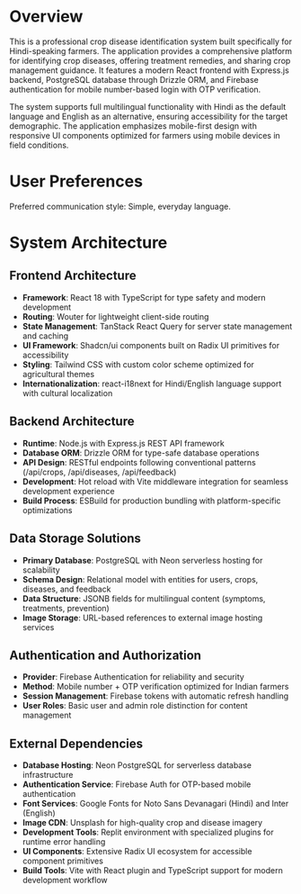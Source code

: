 # Overview

This is a professional crop disease identification system built specifically for Hindi-speaking farmers. The application provides a comprehensive platform for identifying crop diseases, offering treatment remedies, and sharing crop management guidance. It features a modern React frontend with Express.js backend, PostgreSQL database through Drizzle ORM, and Firebase authentication for mobile number-based login with OTP verification.

The system supports full multilingual functionality with Hindi as the default language and English as an alternative, ensuring accessibility for the target demographic. The application emphasizes mobile-first design with responsive UI components optimized for farmers using mobile devices in field conditions.

# User Preferences

Preferred communication style: Simple, everyday language.

# System Architecture

## Frontend Architecture
- **Framework**: React 18 with TypeScript for type safety and modern development
- **Routing**: Wouter for lightweight client-side routing
- **State Management**: TanStack React Query for server state management and caching
- **UI Framework**: Shadcn/ui components built on Radix UI primitives for accessibility
- **Styling**: Tailwind CSS with custom color scheme optimized for agricultural themes
- **Internationalization**: react-i18next for Hindi/English language support with cultural localization

## Backend Architecture
- **Runtime**: Node.js with Express.js REST API framework
- **Database ORM**: Drizzle ORM for type-safe database operations
- **API Design**: RESTful endpoints following conventional patterns (/api/crops, /api/diseases, /api/feedback)
- **Development**: Hot reload with Vite middleware integration for seamless development experience
- **Build Process**: ESBuild for production bundling with platform-specific optimizations

## Data Storage Solutions
- **Primary Database**: PostgreSQL with Neon serverless hosting for scalability
- **Schema Design**: Relational model with entities for users, crops, diseases, and feedback
- **Data Structure**: JSONB fields for multilingual content (symptoms, treatments, prevention)
- **Image Storage**: URL-based references to external image hosting services

## Authentication and Authorization
- **Provider**: Firebase Authentication for reliability and security
- **Method**: Mobile number + OTP verification optimized for Indian farmers
- **Session Management**: Firebase tokens with automatic refresh handling
- **User Roles**: Basic user and admin role distinction for content management

## External Dependencies
- **Database Hosting**: Neon PostgreSQL for serverless database infrastructure
- **Authentication Service**: Firebase Auth for OTP-based mobile authentication
- **Font Services**: Google Fonts for Noto Sans Devanagari (Hindi) and Inter (English)
- **Image CDN**: Unsplash for high-quality crop and disease imagery
- **Development Tools**: Replit environment with specialized plugins for runtime error handling
- **UI Components**: Extensive Radix UI ecosystem for accessible component primitives
- **Build Tools**: Vite with React plugin and TypeScript support for modern development workflow